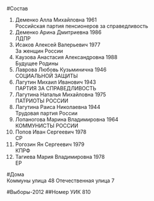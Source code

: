 #Состав
1. Деменко Алла Михайловна 1961   
    Российская партия пенсионеров за справедливость
2. Деменко Арина Дмитриевна 1986   
    ЛДПР
3. Исаков Алексей Валерьевич 1977   
    За женщин России
4. Каузова Анастасия Александровна 1988   
    Будущее Родины
5. Лаврова Любовь Кузьминична 1946   
    СОЦИАЛЬНОЙ ЗАЩИТЫ
6. Лагутин Михаил Иванович 1943   
    ПАРТИЯ ЗА СПРАВЕДЛИВОСТЬ
7. Лагутина Наталья Михайловна 1975   
    ПАТРИОТЫ РОССИИ
8. Лагутина Раиса Николаевна 1944   
    Трудовая партия России
9. Лопаногова Марина Владимировна 1964   
    КОММУНИСТЫ РОССИИ
10. Попов Иван Сергеевич 1978   
    СР
11. Рогозин Ян Сергеевич 1979   
    КПРФ
12. Тагиева Мария Владимировна 1978   
    ЕР

#Дома  
Коммуны улица 48 Отечественная улица 7

#Выборы-2012
##Номер УИК
810

